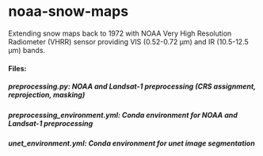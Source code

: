 # noaa-snow-maps
Extending snow maps back to 1972 with NOAA Very High Resolution Radiometer (VHRR) sensor providing VIS (0.52-0.72 μm) and IR (10.5-12.5 μm) bands. 


#### Files:
##### preprocessing.py: NOAA and Landsat-1 preprocessing (CRS assignment, reprojection, masking)
##### preprocessing_environment.yml: Conda environment for NOAA and Landsat-1 preprocessing
##### unet_environment.yml: Conda environment for unet image segmentation
